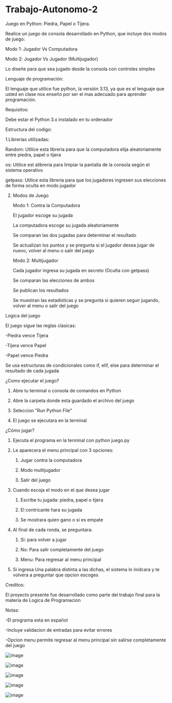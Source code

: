 # Trabajo-Autonomo-2

Juego en Python: Piedra, Papel o Tijera.


Realice un juego de consola desarrollado en Python, que incluye dos modos de juego:

Modo 1: Jugador Vs Computadora

Modo 2: Jugador Vs Jugador (Multijugador)

Lo diseñe para que sea jugado desde la consola con controles simples


Lenguaje de programación:

El lenguaje que utilice fue python, la versión 3.13, ya que es el lenguaje que usted en clase nos enseño por ser el mas adecuado para aprender programación.


Requisitos: 

Debe estar el Python 3.x instalado en tu ordenador 


Estructura del codigo:


1.Librerias utilizadas:

Random: Utilice esta libreria para que la computadora elija aleatoriamente entre piedra, papel o tijera

os: Utilice est alibreria para limpiar la pantalla de la consola según el sistema operativo

getpass: Utilice esta libreria para que los jugadores ingresen sus elecciones de forma oculta en modo jugador 


2. Modos de Juego

   Modo 1: Contra la Computadora

   El jugador escoge su jugada

   La computadora escoge su jugada aleatoriamente

   Se comparan las dos jugadas para determinar el resultado

   Se actualizan los puntos y se pregunta si el jugador desea jugar de nuevo, volver al menu o salir del juego

   Modo 2: Multijugador

   Cada jugador ingresa su jugada en secreto (Oculta con getpass)

   Se comparan las elecciones de ambos

   Se publican los resultados

   Se muestran las estadisticas y se pregunta si quieren seguir jugando, volver al menu o salir del juego


Logica del juego

El juego sigue las reglas clasicas:

-Piedra vence Tijera

-Tijera vence Papel

-Papel vence Piedra 

Se usa estructuras de condicionales como if, elif, else para determinar el resultado de cada jugada 


¿Como ejecutar el juego?

1. Abre tu terminal o consola de comandos en Python
   
2. Abre la carpeta donde esta guardado el archivo del juego

3. Seleccion "Run Python File"

4. El juego se ejecutara en la terminal


¿Cómo jugar?

1. Ejecuta el programa en la terminal con python juego.py

2. Le aparecera el menu principal con 3 opciones:
   
   1. Jugar contra la computadora
      
   3. Modo multijugador
      
   5. Salir del juego


4. Cuando escoja el modo en el que desea jugar
   
   1.  Escribe tu jugada: piedra, papel o tijera
      
   3.  El contricante hara su jugada
      
   5.  Se mostrara quien gano o si es empate

      
6. Al final de cada ronda, se preguntara:
   
   1. Si: para volver a jugar
      
   3. No: Para salir completamente del juego
      
   5. Menu: Para regresar al menu principal
      
8. Si ingresa Una palabra distinta a las dichas, el sistema lo inidcara y te volvera a preguntar que opcion escoges


Creditos:

El proyecto presente fue desarrollado como parte del trabajo final para la materia de Logica de Programacion


Notas:

-El programa esta en español

-Incluye validacion de entradas para evitar errores

-Opcion menu permite regresar al menu principal sin salirse completamente del juego
   

![image](https://github.com/user-attachments/assets/005c9f8d-33ec-45c0-b0ab-dc11225a75ff)

![image](https://github.com/user-attachments/assets/0e4bf419-2894-4e0a-b7c6-1c4faa00d47c)

![image](https://github.com/user-attachments/assets/6d79d8ab-aa05-4ec0-8198-57b393c94705)

![image](https://github.com/user-attachments/assets/335a3769-4895-4f7c-a781-4dfa4862e9d6)

![image](https://github.com/user-attachments/assets/a0d4393a-e040-4cad-bfb4-a7eb45094397)









